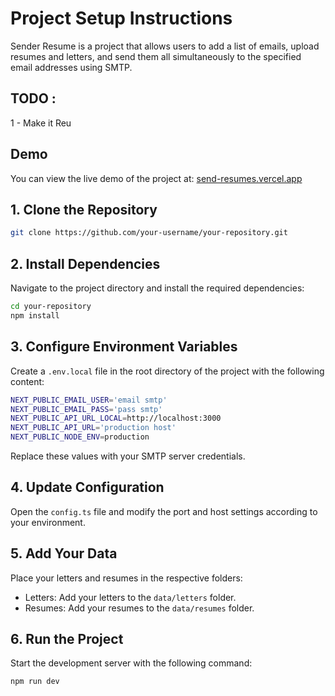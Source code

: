# Project Setup Instructions

Sender Resume is a project that allows users to add a list of emails, upload resumes and letters, and send them all simultaneously to the specified email addresses using SMTP.

## TODO : 
 1 - Make it Reu

## Demo

You can view the live demo of the project at: [send-resumes.vercel.app](https://send-resumes.vercel.app)

## 1. Clone the Repository

```bash
git clone https://github.com/your-username/your-repository.git
```

## 2. Install Dependencies

Navigate to the project directory and install the required dependencies:

```bash
cd your-repository
npm install
```

## 3. Configure Environment Variables

Create a `.env.local` file in the root directory of the project with the following content:

```bash
NEXT_PUBLIC_EMAIL_USER='email smtp'
NEXT_PUBLIC_EMAIL_PASS='pass smtp'
NEXT_PUBLIC_API_URL_LOCAL=http://localhost:3000
NEXT_PUBLIC_API_URL='production host'
NEXT_PUBLIC_NODE_ENV=production
```

Replace these values with your SMTP server credentials.

## 4. Update Configuration

Open the `config.ts` file and modify the port and host settings according to your environment.

## 5. Add Your Data

Place your letters and resumes in the respective folders:

- Letters: Add your letters to the `data/letters` folder.
- Resumes: Add your resumes to the `data/resumes` folder.

## 6. Run the Project

Start the development server with the following command:

```bash
npm run dev
```
